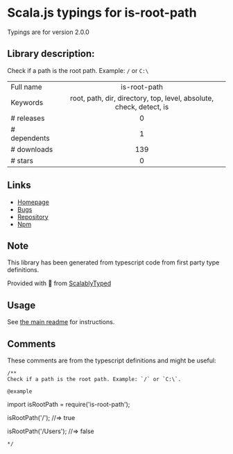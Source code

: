 
# Scala.js typings for is-root-path

Typings are for version 2.0.0

## Library description:
Check if a path is the root path. Example: `/` or `C:\`

|                    |                 |
| ------------------ | :-------------: |
| Full name          | is-root-path |
| Keywords           | root, path, dir, directory, top, level, absolute, check, detect, is |
| # releases         | 0 |
| # dependents       | 1 |
| # downloads        | 139 |
| # stars            | 0 |

## Links
- [Homepage](https://github.com/sindresorhus/is-root-path#readme)
- [Bugs](https://github.com/sindresorhus/is-root-path/issues)
- [Repository](https://github.com/sindresorhus/is-root-path)
- [Npm](https://www.npmjs.com/package/is-root-path)
    


## Note
This library has been generated from typescript code from first party type definitions.

Provided with :purple_heart: from [ScalablyTyped](https://github.com/oyvindberg/ScalablyTyped)

## Usage
See [the main readme](../../readme.md) for instructions.

## Comments

These comments are from the typescript definitions and might be useful:
```
/**
Check if a path is the root path. Example: `/` or `C:\`.

@example
```
import isRootPath = require('is-root-path');

isRootPath('/');
//=> true

isRootPath('/Users');
//=> false
```
*/

```

